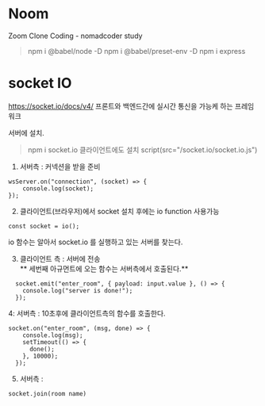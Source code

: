 # Noom

Zoom Clone Coding - nomadcoder study

>npm i @babel/node -D
>npm i @babel/preset-env -D
>npm i express  
# socket IO

https://socket.io/docs/v4/
프론트와 백엔드간에 실시간 통신을 가능케 하는 프레임워크

서버에 설치.
>npm i socket.io 
>클라이언트에도 설치
>script(src="/socket.io/socket.io.js")
1. 서버측 : 커넥션을 받을 준비
```
wsServer.on("connection", (socket) => {  
    console.log(socket);
});
```

2. 클라이언트(브라우저)에서 socket 설치 후에는 io function 사용가능
```
const socket = io();
```
io 함수는 알아서 socket.io 를 실행하고 있는 서버를 찾는다.

3. 클라이언트 측 : 서버에 전송  
** 세번째 아규먼트에 오는 함수는 서버측에서 호출된다.**
```
  socket.emit("enter_room", { payload: input.value }, () => {
    console.log("server is done!");
  });
```
4: 서버측 : 10초후에 클라이언트측의 함수를 호출한다.
```
socket.on("enter_room", (msg, done) => {
    console.log(msg);
    setTimeout(() => {
      done();
    }, 10000);
  });
```

5. 서버측 :
```
socket.join(room name)